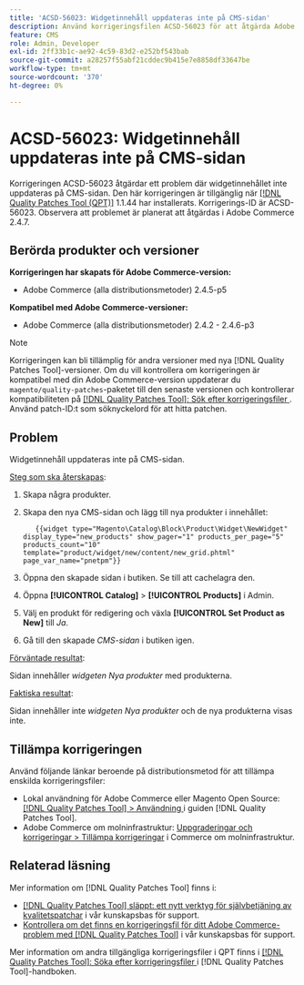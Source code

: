```yaml
---
title: 'ACSD-56023: Widgetinnehåll uppdateras inte på CMS-sidan'
description: Använd korrigeringsfilen ACSD-56023 för att åtgärda Adobe Commerce-problemet där widgetinnehållet inte uppdateras på CMS-sidan
feature: CMS
role: Admin, Developer
exl-id: 2ff33b1c-ae92-4c59-83d2-e252bf543bab
source-git-commit: a28257f55abf21cddec9b415e7e8858df33647be
workflow-type: tm+mt
source-wordcount: '370'
ht-degree: 0%

---
```


# ACSD-56023: Widgetinnehåll uppdateras inte på CMS-sidan

Korrigeringen ACSD-56023 åtgärdar ett problem där widgetinnehållet inte uppdateras på CMS-sidan. Den här korrigeringen är tillgänglig när [[!DNL Quality Patches Tool (QPT)]](/help/announcements/adobe-commerce-announcements/magento-quality-patches-released-new-tool-to-self-serve-quality-patches.md) 1.1.44 har installerats. Korrigerings-ID är ACSD-56023. Observera att problemet är planerat att åtgärdas i Adobe Commerce 2.4.7.

## Berörda produkter och versioner

**Korrigeringen har skapats för Adobe Commerce-version:**

* Adobe Commerce (alla distributionsmetoder) 2.4.5-p5

**Kompatibel med Adobe Commerce-versioner:**

* Adobe Commerce (alla distributionsmetoder) 2.4.2 - 2.4.6-p3

>[!NOTE]
>
>Korrigeringen kan bli tillämplig för andra versioner med nya [!DNL Quality Patches Tool]-versioner. Om du vill kontrollera om korrigeringen är kompatibel med din Adobe Commerce-version uppdaterar du `magento/quality-patches`-paketet till den senaste versionen och kontrollerar kompatibiliteten på [[!DNL Quality Patches Tool]: Sök efter korrigeringsfiler ](https://experienceleague.adobe.com/tools/commerce-quality-patches/index.html). Använd patch-ID:t som söknyckelord för att hitta patchen.

## Problem

Widgetinnehåll uppdateras inte på CMS-sidan.

<u>Steg som ska återskapas</u>:

1. Skapa några produkter.
1. Skapa den nya CMS-sidan och lägg till nya produkter i innehållet:

   ```
      {{widget type="Magento\Catalog\Block\Product\Widget\NewWidget" display_type="new_products" show_pager="1" products_per_page="5" products_count="10" template="product/widget/new/content/new_grid.phtml" page_var_name="pnetpm"}} 
   ```

1. Öppna den skapade sidan i butiken. Se till att cachelagra den.
1. Öppna **[!UICONTROL Catalog]** > **[!UICONTROL Products]** i Admin.
1. Välj en produkt för redigering och växla **[!UICONTROL Set Product as New]** till *Ja*.
1. Gå till den skapade *CMS-sidan* i butiken igen.

<u>Förväntade resultat</u>:

Sidan innehåller *widgeten Nya produkter* med produkterna.

<u>Faktiska resultat</u>:

Sidan innehåller inte *widgeten Nya produkter* och de nya produkterna visas inte.

## Tillämpa korrigeringen

Använd följande länkar beroende på distributionsmetod för att tillämpa enskilda korrigeringsfiler:

* Lokal användning för Adobe Commerce eller Magento Open Source: [[!DNL Quality Patches Tool] > Användning ](https://experienceleague.adobe.com/docs/commerce-operations/tools/quality-patches-tool/usage.html) i guiden [!DNL Quality Patches Tool].
* Adobe Commerce om molninfrastruktur: [Uppgraderingar och korrigeringar > Tillämpa korrigeringar](https://experienceleague.adobe.com/docs/commerce-cloud-service/user-guide/develop/upgrade/apply-patches.html) i Commerce om molninfrastruktur.

## Relaterad läsning

Mer information om [!DNL Quality Patches Tool] finns i:

* [[!DNL Quality Patches Tool] släppt: ett nytt verktyg för självbetjäning av kvalitetspatchar](/help/announcements/adobe-commerce-announcements/magento-quality-patches-released-new-tool-to-self-serve-quality-patches.md) i vår kunskapsbas för support.
* [Kontrollera om det finns en korrigeringsfil för ditt Adobe Commerce-problem med  [!DNL Quality Patches Tool]](/help/support-tools/patches-available-in-qpt-tool/check-patch-for-magento-issue-with-magento-quality-patches.md) i vår kunskapsbas för support.

Mer information om andra tillgängliga korrigeringsfiler i QPT finns i [[!DNL Quality Patches Tool]: Söka efter korrigeringsfiler ](https://experienceleague.adobe.com/tools/commerce-quality-patches/index.html) i [!DNL Quality Patches Tool]-handboken.
